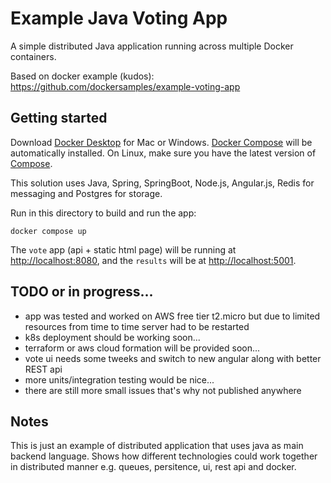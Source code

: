 # Example Java Voting App

A simple distributed Java application running across multiple Docker containers.

Based on docker example (kudos): https://github.com/dockersamples/example-voting-app

## Getting started

Download [Docker Desktop](https://www.docker.com/products/docker-desktop) for Mac or Windows. [Docker Compose](https://docs.docker.com/compose) will be automatically installed. On Linux, make sure you have the latest version of [Compose](https://docs.docker.com/compose/install/).

This solution uses Java, Spring, SpringBoot, Node.js, Angular.js, Redis for messaging and Postgres for storage.

Run in this directory to build and run the app:

```shell
docker compose up
```

The `vote` app (api + static html page) will be running at [http://localhost:8080](http://localhost:5000), and the `results` will be at [http://localhost:5001](http://localhost:5001).

## TODO or in progress...
- app was tested and worked on AWS free tier t2.micro but due to limited resources from time to time server had to be restarted
- k8s deployment should be working soon...
- terraform or aws cloud formation will be provided soon...
- vote ui needs some tweeks and switch to new angular along with better REST api
- more units/integration testing would be nice...
- there are still more small issues that's why not published anywhere

## Notes
This is just an example of distributed application that uses java as main backend language.
Shows how different technologies could work together in distributed manner e.g. queues, persitence, ui, rest api and docker.
